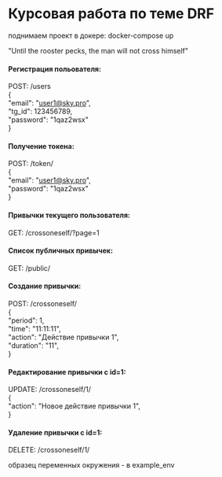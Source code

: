 # Курсовая работа по теме DRF

поднимаем проект в докере:
docker-compose up

"Until the rooster pecks, the man will not cross himself"

#### Регистрация польователя:
POST: /users<br>
{<br>
    "email": "user1@sky.pro",<br>
    "tg_id": 123456789,<br>
    "password": "1qaz2wsx"<br>
}

#### Получение токена:
POST: /token/<br>
{<br>
    "email": "user1@sky.pro",<br>
    "password": "1qaz2wsx"<br>
}<br>

#### Привычки текущего пользователя:
GET: /crossoneself/?page=1

#### Список публичных привычек:
GET: /public/

#### Создание привычки:
POST: /crossoneself/<br>
{<br>
    "period": 1,<br>
    "time": "11:11:11",<br>
    "action": "Действие привычки 1",<br>
    "duration": "11",<br>
}


#### Редактирование привычки с id=1:
UPDATE: /crossoneself/1/<br>
{<br>
    "action": "Новое действие привычки 1",<br>
}


#### Удаление привычки с id=1:
DELETE: /crossoneself/1/<br>

образец переменных окружения - в example_env